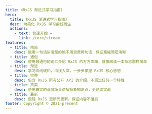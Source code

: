 ```yaml
---
title: 《RxJS 渐进式学习指南》
hero:
  title: 《RxJS 渐进式学习指南》
  desc: 为简化 RxJS 学习曲线而生
  actions:
    - text: 快速开始 →
      link: /core/stream
features:
  - title: 精简
    desc: 能用一句话讲清楚的绝不用浪费两句话，保证篇幅简短清晰
  - title: 通俗
    desc: 使用最通俗的词汇介绍 RxJS 的方方面面，就像阅读一本杂志那样简单
  - title: 渐进
    desc: 学习曲线缓和，由浅入深，一步步掌握 RxJS 核心思想
  - title: 完整
    desc: 包含 RxJS 所有公开 API 的介绍，不漏过任何一个特性
  - title: 真实
    desc: 使用真实的业务场景讲解抽象知识点，更贴切实战
  - title: 最新
    desc: 跟随 RxJS 更新而更新，保证内容不落后
footer: Copyright © 2021-present
---
```


<!-- ### 适用读者

- 想要学习响应式编程的开发者
- 想要学习函数式编程的开发者
- 正在被复杂数据流困扰的开发者
- 其它对 RxJS 感兴趣的开发者

### 基本约定

- 本书长期同步 RxJS 版本（目前是 7.x）
- 本书示例使用 TypeScript 编写，不影响阅读
- 受限于能力水平，如遇错误请在 [Issue](https://github.com/olivewind/learning-rxjs/issues/new) 中提出

### 关于作者

王力国，一名常年居住在上海的软件工程师，目前效力于人工智能公司达观数据，可以通过以下方式联系到我：

- 微信：kingliguo
- 知乎：[王力国](https://www.zhihu.com/people/san-huan-mei-you-shao)
- GitHub：[olivewind](https://github.com/olivewind)
- 邮箱：olivewind.wang@gmail.com

<br/> -->

